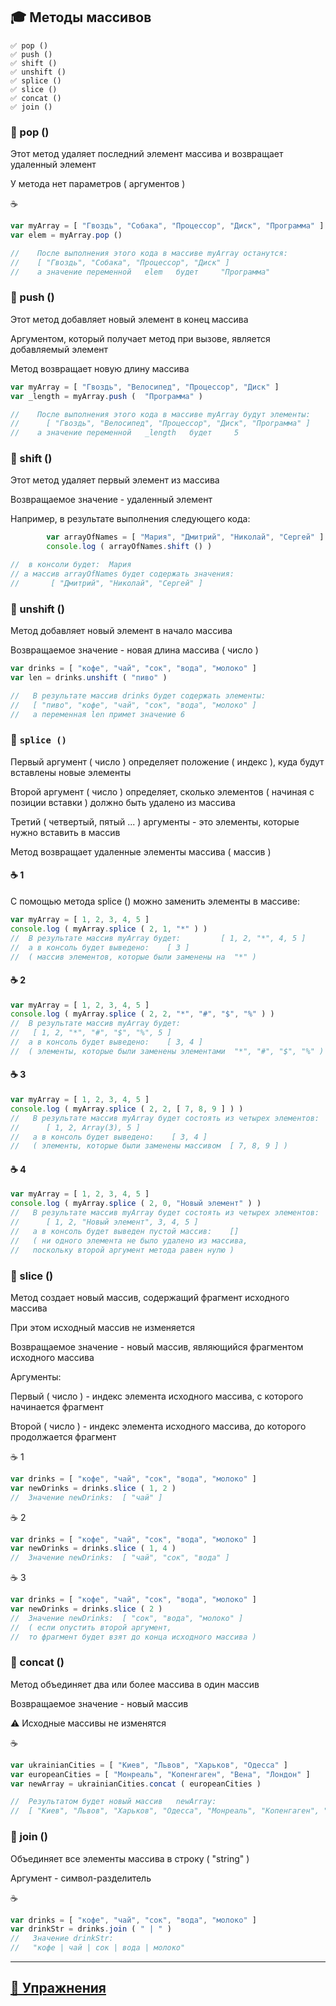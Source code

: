 ## 🎓 Методы массивов
    ✅ pop ()
    ✅ push ()
    ✅ shift ()
    ✅ unshift ()
    ✅ splice ()
    ✅ slice ()
    ✅ concat ()
    ✅ join ()

### 📖 pop ()

Этот метод удаляет последний элемент массива и возвращает удаленный элемент

У метода нет параметров ( аргументов )

☕
```javascript
var myArray = [ "Гвоздь", "Собака", "Процессор", "Диск", "Программа" ]
var elem = myArray.pop ()
```
```javascript
//    После выполнения этого кода в массиве myArray останутся:
//    [ "Гвоздь", "Собака", "Процессор", "Диск" ]
//    а значение переменной   elem   будет     "Программа"
```
### 📖 push ()

Этот метод добавляет новый элемент в конец массива

Аргументом, который получает метод при вызове, является добавляемый элемент

Метод возвращает новую длину массива
```javascript
var myArray = [ "Гвоздь", "Велосипед", "Процессор", "Диск" ]
var _length = myArray.push (  "Программа" )
```
```javascript
//    После выполнения этого кода в массиве myArray будут элементы:
//      [ "Гвоздь", "Велосипед", "Процессор", "Диск", "Программа" ]
//    а значение переменной   _length   будет     5
```

### 📖 shift ()

Этот метод удаляет первый элемент из массива

Возвращаемое значение - удаленный элемент

Например, в результате выполнения следующего кода:
```javascript
        var arrayOfNames = [ "Мария", "Дмитрий", "Николай", "Сергей" ]
        console.log ( arrayOfNames.shift () )
```
```javascript
//  в консоли будет:  Мария
// а массив arrayOfNames будет содержать значения:
//       [ "Дмитрий", "Николай", "Сергей" ]
```

### 📖 unshift ()

Метод добавляет новый элемент в начало массива

Возвращаемое значение - новая длина массива ( число )
```javascript
var drinks = [ "кофе", "чай", "сок", "вода", "молоко" ]
var len = drinks.unshift ( "пиво" )
```
```javascript
//   В результате массив drinks будет содержать элементы:
//   [ "пиво", "кофе", "чай", "сок", "вода", "молоко" ]
//   а переменная len примет значение 6
```

### 📖 ```splice ()```

Первый аргумент ( число ) определяет положение ( индекс ), куда будут вставлены новые элементы

Второй аргумент ( число ) определяет, сколько элементов ( начиная с позиции вставки ) должно быть удалено из массива

Третий ( четвертый, пятый ... ) аргументы - это элементы, которые нужно вставить в массив

Метод возвращает удаленные элементы массива ( массив )

#### ☕ 1

С помощью метода splice () можно заменить элементы в массиве:
```javascript
var myArray = [ 1, 2, 3, 4, 5 ] 
console.log ( myArray.splice ( 2, 1, "*" ) )
//  В результате массив myArray будет:         [ 1, 2, "*", 4, 5 ]
//  а в консоль будет выведено:    [ 3 ]   
//  ( массив элементов, которые были заменены на  "*" )
```
#### ☕ 2
```javascript
var myArray = [ 1, 2, 3, 4, 5 ] 
console.log ( myArray.splice ( 2, 2, "*", "#", "$", "%" ) )
//  В результате массив myArray будет:
//   [ 1, 2, "*", "#", "$", "%", 5 ]
//  а в консоль будет выведено:    [ 3, 4 ]   
//  ( элементы, которые были заменены элементами  "*", "#", "$", "%" )
```
#### ☕ 3
```javascript
var myArray = [ 1, 2, 3, 4, 5 ] 
console.log ( myArray.splice ( 2, 2, [ 7, 8, 9 ] ) )
//   В результате массив myArray будет состоять из четырех элементов:
//      [ 1, 2, Array(3), 5 ]
//   а в консоль будет выведено:    [ 3, 4 ]   
//   ( элементы, которые были заменены массивом  [ 7, 8, 9 ] )
```
#### ☕ 4
```javascript
var myArray = [ 1, 2, 3, 4, 5 ] 
console.log ( myArray.splice ( 2, 0, "Новый элемент" ) )
//   В результате массив myArray будет состоять из четырех элементов:
//      [ 1, 2, "Новый элемент", 3, 4, 5 ]
//   а в консоль будет выведен пустой массив:    []   
//   ( ни одного элемента не было удалено из массива, 
//   поскольку второй аргумент метода равен нулю )
```

### 📖 slice ()

Метод создает новый массив, содержащий фрагмент исходного массива

При этом исходный массив не изменяется

Возвращаемое значение - новый массив, являющийся фрагментом исходного массива

Аргументы:

Первый ( число ) - индекс элемента исходного массива, с которого начинается фрагмент

Второй  ( число ) - индекс элемента исходного массива, до которого продолжается фрагмент

☕ 1
```javascript
var drinks = [ "кофе", "чай", "сок", "вода", "молоко" ]
var newDrinks = drinks.slice ( 1, 2 )
//  Значение newDrinks:  [ "чай" ]
```
☕ 2
```javascript
var drinks = [ "кофе", "чай", "сок", "вода", "молоко" ]
var newDrinks = drinks.slice ( 1, 4 )
//  Значение newDrinks:  [ "чай", "сок", "вода" ]
```
☕ 3
```javascript
var drinks = [ "кофе", "чай", "сок", "вода", "молоко" ]
var newDrinks = drinks.slice ( 2 )
//  Значение newDrinks:  [ "сок", "вода", "молоко" ]
//  ( если опустить второй аргумент, 
//  то фрагмент будет взят до конца исходного массива )
```

### 📖 concat ()

Метод объединяет два или более массива в один массив

Возвращаемое значение - новый массив

⚠️ Исходные массивы не изменятся

☕
```javascript
var ukrainianCities = [ "Киев", "Львов", "Харьков", "Одесса" ]
var europeanCities = [ "Монреаль", "Копенгаген", "Вена", "Лондон" ]
var newArray = ukrainianCities.concat ( europeanCities )

//  Результатом будет новый массив   newArray:
//  [ "Киев", "Львов", "Харьков", "Одесса", "Монреаль", "Копенгаген", "Вена", "Лондон" ]
```

### 📖  join ()

Объединяет все элементы массива в строку ( "string" )

Аргумент - символ-разделитель

☕
```javascript
var drinks = [ "кофе", "чай", "сок", "вода", "молоко" ]
var drinkStr = drinks.join ( " | " )
//   Значение drinkStr:
//   "кофе | чай | сок | вода | молоко"
```
***

## [💼 Упражнения](https://docs.google.com/forms/d/e/1FAIpQLScAPm8aCdd7p86BkYFo9-mgsPtsgaaafv8zCz6RB58G47Skmg/viewform)